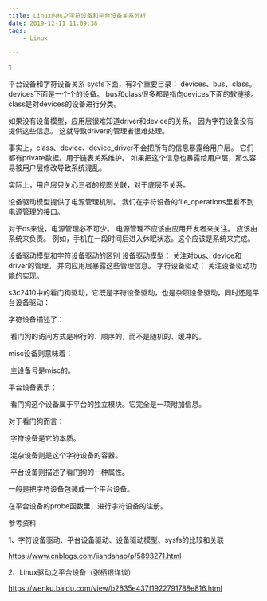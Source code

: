 ```yaml
---
title: Linux内核之字符设备和平台设备关系分析
date: 2019-12-11 11:09:38
tags:
	- Linux

---
```


1

平台设备和字符设备关系
sysfs下面，有3个重要目录：
devices、bus、class。
devices下面是一个个的设备。
bus和class很多都是指向devices下面的软链接。
class是对devices的设备进行分类。

如果没有设备模型，应用层很难知道driver和device的关系。
因为字符设备没有提供这些信息。
这就导致driver的管理者很难处理。

事实上，class、device、device_driver不会把所有的信息暴露给用户层。
它们都有private数据。用于链表关系维护。
如果把这个信息也暴露给用户层，那么容易被用户层修改导致系统混乱。

实际上，用户层只关心三者的视图关联，对于底层不关系。

设备驱动模型提供了电源管理机制。
我们在字符设备的file_operations里看不到电源管理的接口。

对于os来说，电源管理必不可少。
电源管理不应该由应用开发者来关注。
应该由系统来负责。
例如，手机在一段时间后进入休眠状态。这个应该是系统来完成。

设备驱动模型和字符设备驱动的区别
设备驱动模型：
	关注对bus、device和driver的管理。
	并向应用层暴露这些管理信息。
字符设备驱动：
	关注设备驱动功能的实现。



s3c2410中的看门狗驱动，它既是字符设备驱动，也是杂项设备驱动，同时还是平台设备驱动：

字符设备描述了：

​	看门狗的访问方式是串行的、顺序的，而不是随机的、缓冲的。

misc设备则意味着：

​	主设备号是misc的。

平台设备表示；

​	看门狗这个设备属于平台的独立模块。它完全是一项附加信息。

对于看门狗而言：

​	字符设备是它的本质。

​	混杂设备则是这个字符设备的容器。

​	平台设备则描述了看门狗的一种属性。

一般是把字符设备包装成一个平台设备。

在平台设备的probe函数里，进行字符设备的注册。



参考资料

1、字符设备驱动、平台设备驱动、设备驱动模型、sysfs的比较和关联

https://www.cnblogs.com/jiandahao/p/5893271.html

2、Linux驱动之平台设备（张栖银详谈）

https://wenku.baidu.com/view/b2635e437f1922791788e816.html